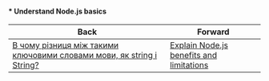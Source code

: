 #### * Understand Node.js basics



| Back | Forward |
|---|---|
| [В чому різниця між такими ключовими словами мови, як string і String?](/ua/junior/nodejs/what-is-the-difference-between-these-fundamental-words-in-a-language-such-as-string-and-string.md)  | [Explain Node.js benefits and limitations](/ua/junior/nodejs/what-are-the-advantages-and-disadvantages-of-using-nodejs.md) |